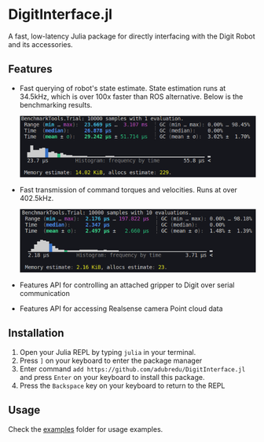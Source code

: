 # DigitInterface.jl
A fast, low-latency Julia package for directly interfacing with the Digit Robot 
and its accessories.

## Features
* Fast querying of robot's state estimate. 
  State estimation runs at 34.5kHz, which is over 100x faster than ROS alternative.
  Below is the benchmarking results.

  ![](media/state_estimation.png)


* Fast transmission of command torques and velocities. Runs at over 402.5kHz.

    ![](media/send_command.png)


* Features API for controlling an attached gripper to Digit over serial communication
* Features API for accessing Realsense camera Point cloud data

## Installation
1. Open your Julia REPL by typing  `julia` in your terminal.
2. Press `]` on your keyboard to enter the package manager
3. Enter command `add https://github.com/adubredu/DigitInterface.jl` and press 
`Enter` on your keyboard to install this package.
4. Press the `Backspace` key on your keyboard to return to the REPL

## Usage
Check the [examples](examples) folder for usage examples.